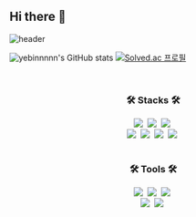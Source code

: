 ## Hi there 👋

![header](https://capsule-render.vercel.app/api?type=waving&fontAlign=40&fontAlignY=40&color=gradient&height=150&section=header&text=welcome%20kongs%20github&fontSize=50&animation=fadeIn)


![yebinnnnn's GitHub stats](https://github-readme-stats.vercel.app/api?username=yebinnnnn&show_icons=true&theme=ambient_gradient)
[![Solved.ac
프로필](http://mazassumnida.wtf/api/v2/generate_badge?boj=ye2000bin)](https://solved.ac/ye2000bin)
</div>
<br>

<h3 align="center">🛠 Stacks 🛠</h3>

<div align="center">
  <img src="https://img.shields.io/badge/java-F05033.svg?style=for-the-badge&logo=java&logoColor=white" />&nbsp
  <img src="https://img.shields.io/badge/python-3776AB.svg?style=for-the-badge&logo=python&logoColor=yellow" />&nbsp
  <img src="https://img.shields.io/badge/Kotlin-7F52FF.svg?style=for-the-badge&logo=kotlin&logoColor=black" />&nbsp
</div>

<div align="center">
  <img src="https://img.shields.io/badge/spring-83BB1A.svg?style=for-the-badge&logo=spring&logoColor=white" />&nbsp
  <img src="https://img.shields.io/badge/AWS-F05033.svg?style=for-the-badge&logo=amazonwebservices&logoColor=white" />&nbsp
  <img src="https://img.shields.io/badge/Django-F3F3F3.svg?style=for-the-badge&logo=django&logoColor=black" />&nbsp
  <img src="https://img.shields.io/badge/MySQL-20A6C9.svg?style=for-the-badge&logo=mysql&logoColor=black" />&nbsp
</div>

<br>

<h3 align="center">🛠 Tools 🛠</h3>

<div align="center">
  <img src="https://img.shields.io/badge/git-F05033.svg?style=for-the-badge&logo=git&logoColor=white" />&nbsp
  <img src="https://img.shields.io/badge/github-181717.svg?style=for-the-badge&logo=github&logoColor=white" />&nbsp
  <img src="https://img.shields.io/badge/Notion-F3F3F3.svg?style=for-the-badge&logo=notion&logoColor=black" />&nbsp
</div>

<div align="center">
  <img src="https://img.shields.io/badge/slack-FF6441.svg?style=for-the-badge&logo=slack&logoColor=white" />&nbsp
  <img src="https://img.shields.io/badge/figma-A100FF.svg?style=for-the-badge&logo=figma&logoColor=white" />&nbsp
</div>

</br>



<!--

**yebinnnnn/yebinnnnn** is a ✨ _special_ ✨ repository because its `README.md` (this file) appears on your GitHub profile.

Here are some ideas to get you started:


- 🔭 I’m currently working on ...
- 🌱 I’m currently learning ...
- 👯 I’m looking to collaborate on ...
- 🤔 I’m looking for help with ...
- 💬 Ask me about ...
- 📫 How to reach me: ...
- 😄 Pronouns: ...
- ⚡ Fun fact: ...
-->
